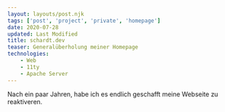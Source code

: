 ```yaml
---
layout: layouts/post.njk
tags: ['post', 'project', 'private', 'homepage']
date: 2020-07-28
updated: Last Modified
title: schardt.dev
teaser: Generalüberholung meiner Homepage
technologies:
    - Web
    - 11ty
    - Apache Server
---
```


Nach ein paar Jahren, habe ich es endlich geschafft meine Webseite zu reaktiveren.
